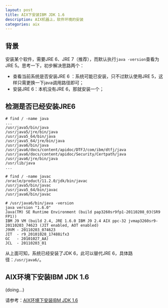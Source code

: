```yaml
---
layout: post
title: AIX下安装IBM JDK 1.6
description: AIX机器上，软件环境的安装
categories: aix
---
```


## 背景

安装某个软件，需要JRE 6、JRE 7（推荐），而默认执行`java -version`查看为JRE 5。思考一下，初步解决思路两个：

* 查看当前系统是否安装JRE 6 ：系统可能已安装，只不过默认使用JRE 5，这样只需更换一下java调用路径即可；
* 安装JRE 6：本机没有JRE 6，那就安装一个；

## 检测是否已经安装JRE6

	# find / -name java		
	...
	/usr/java5/bin/java
	/usr/java5/jre/bin/java
	/usr/java5_64/bin/java
	/usr/java5_64/jre/bin/java
	/usr/java6/bin/java
	/usr/java6/docs/content/apidoc/DTFJ/com/ibm/dtfj/java
	/usr/java6/docs/content/apidoc/Security/Certpath/java
	/usr/java6/jre/bin/java
	/usr/lib/java
	...

	# find / -name javac
	/oracle/product/11.2.0/jdk/bin/javac
	/usr/java5/bin/javac
	/usr/java5_64/bin/javac
	/usr/java6/bin/javac

	# /usr/java6/bin/java -version
	java version "1.6.0"
	Java(TM) SE Runtime Environment (build pap3260sr9fp1-20110208_03(SR9 FP1))
	IBM J9 VM (build 2.4, JRE 1.6.0 IBM J9 2.4 AIX ppc-32 jvmap3260sr9-20110203_74623 (JIT enabled, AOT enabled)
	J9VM - 20110203_074623
	JIT  - r9_20101028_17488ifx3
	GC   - 20101027_AA)
	JCL  - 20110203_01

从上面可知，系统已经安装了JDK 6，此可以替代JRE 6，具体路径：`/usr/java6/`。

## AIX环境下安装IBM JDK 1.6

(doing...)

请参考：[AIX环境下安装IBM JDK 1.6][AIX环境下安装IBM JDK 1.6]







[NingG]:    		http://ningg.github.com  "NingG"
[AIX下安装bash]:	http://blog.csdn.net/zztp01/article/details/6213451
[AIX toolbox]:		http://www-03.ibm.com/systems/power/software/aix/linux/toolbox/alpha.html
[快速透视AIX系统]:	http://www.ibm.com/developerworks/cn/aix/library/1111_liuge_getstartaix/
[AIX常用命令汇总]:	http://www.ibm.com/developerworks/cn/aix/library/au-dutta_cmds.html
[AIX环境下安装IBM JDK 1.6]:		http://blog.csdn.net/shenghuiping2001/article/details/5801984
